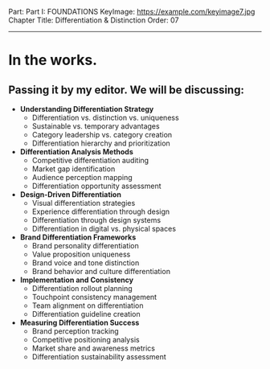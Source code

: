 Part: Part I: FOUNDATIONS
KeyImage: https://example.com/keyimage7.jpg
Chapter Title: Differentiation & Distinction
Order: 07

---

# In the works.

## Passing it by my editor. We will be discussing:

- **Understanding Differentiation Strategy**
  - Differentiation vs. distinction vs. uniqueness
  - Sustainable vs. temporary advantages
  - Category leadership vs. category creation
  - Differentiation hierarchy and prioritization
- **Differentiation Analysis Methods**
  - Competitive differentiation auditing
  - Market gap identification
  - Audience perception mapping
  - Differentiation opportunity assessment
- **Design-Driven Differentiation**
  - Visual differentiation strategies
  - Experience differentiation through design
  - Differentiation through design systems
  - Differentiation in digital vs. physical spaces
- **Brand Differentiation Frameworks**
  - Brand personality differentiation
  - Value proposition uniqueness
  - Brand voice and tone distinction
  - Brand behavior and culture differentiation
- **Implementation and Consistency**
  - Differentiation rollout planning
  - Touchpoint consistency management
  - Team alignment on differentiation
  - Differentiation guideline creation
- **Measuring Differentiation Success**
  - Brand perception tracking
  - Competitive positioning analysis
  - Market share and awareness metrics
  - Differentiation sustainability assessment

<div style="height: 120px;"></div>
